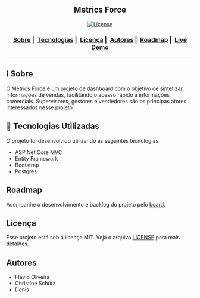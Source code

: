<h2 align="center">Metrics Force</h2>


<p align="center">
  <a href="LICENSE">
    <img alt="License" src="https://img.shields.io/badge/license-MIT-%23F8952D">
  </a>
</p>

<h3 align="center">
  <a href="#information_source-sobre">Sobre</a>&nbsp;|&nbsp;
  <a href="#rocket-tecnologias-utilizadas">Tecnologias</a>&nbsp;|&nbsp;
  <a href="#licença">Licença</a>&nbsp;|&nbsp;
  <a href="#autores">Autores</a>&nbsp;|&nbsp;
  <a href="#roadmap">Roadmap</a>&nbsp;|&nbsp;
  <a href="#">Live Demo</a>
</h3>

___


## :information_source: **Sobre**

O Metrics Force é um projeto de dashboard com o objetivo de sintetizar informações de vendas, facilitando o acesso rápido a informações comerciais. 
Supervisores, gestores e vendedores são os principas atores interessados nesse projeto.


## :rocket: **Tecnologias Utilizadas**

O projeto foi desenvolvido utilizando as seguintes tecnologias

- ASP.Net Core MVC
- Entity Framework
- Bootstrap
- Postgres

## **Roadmap**

Acompanhe o desenvolvimento e backlog do projeto pelo [board](https://github.com/oliveira-flavio/metrics-force-app/projects/1).

## **Licença**

Esse projeto está sob a licença MIT. Veja o arquivo [LICENSE](LICENSE) para mais detalhes.

## **Autores**

- Flávio Oliveira
- Christine Schütz
- Denis
